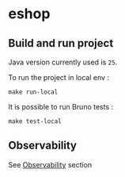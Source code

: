 # eshop

## Build and run project

Java version currently used is `25`.

To run the project in local env :

```shell
make run-local
```

It is possible to run Bruno tests :

```shell
make test-local
```

## Observability

See [Observability](observability/README.md) section
